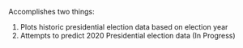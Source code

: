Accomplishes two things:

1) Plots historic presidential election data based on election year
2) Attempts to predict 2020 Presidential election data (In Progress)

